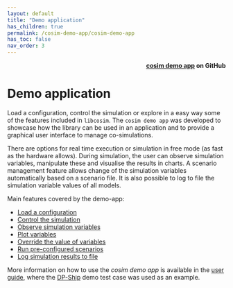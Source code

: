 ```yaml
---
layout: default
title: "Demo application"
has_children: true
permalink: /cosim-demo-app/cosim-demo-app
has_toc: false
nav_order: 3
---
```


<div style="text-align: right">
    <b>
        <a href="https://github.com/open-simulation-platform/cosim-demo-app">cosim demo app</a>
        on GitHub
    </b>
</div>

# Demo application

Load a configuration, control the simulation or explore in a easy way some of the features included in `libcosim`. The `cosim demo app` was developed to showcase how the library can be used in an application and to provide a graphical user interface to manage co-simulations. 

There are options for real time execution or simulation in free mode (as fast as the hardware allows). During simulation, the user can observe simulation variables, manipulate these and visualise the results in charts. 
A scenario management feature allows change of the simulation variables automatically based on a scenario file. It is also possible to log to file the simulation variable values of all models.

Main features covered by the demo-app:
- [Load a configuration](./user-guide#load-a-configuration)
- [Control the simulation](./user-guide#simulation-control)
- [Observe simulation variables](./user-guide#observe-models-and-variables)
- [Plot variables](./user-guide#plot-variables)
- [Override the value of variables](./user-guide#override-variable-values)
- [Run pre-configured scenarios](./user-guide#run-scenarios)
- [Log simulation results to file](./user-guide#log-simulation-results)

More information on how to use the _cosim demo app_ is available in the [user guide](./user-guide), where the [DP-Ship](./DPShip) demo test case was used as an example.